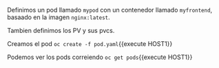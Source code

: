 Definimos un pod llamado `mypod` con un contenedor llamado `myfrontend`, basaado en la imagen `nginx:latest`.

Tambien definimos los PV y sus pvcs.


Creamos el pod `oc create -f pod.yaml`{{execute HOST1}}

Podemos ver los pods correiendo
``oc get pods``{{execute HOST1}}

